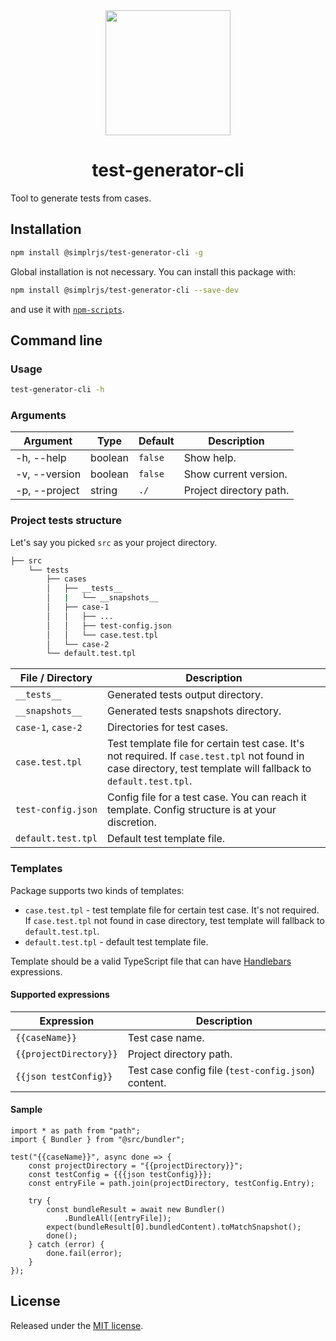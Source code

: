 <div align="center">
  <a href="https://github.com/SimplrJS">
    <img width="200" src="https://user-images.githubusercontent.com/7989797/27446299-b93aa76c-5785-11e7-8ef6-475f858e3291.png" />
  </a>
</div>
<h1 align="center">test-generator-cli</h1>

Tool to generate tests from cases.

## Installation

```sh
npm install @simplrjs/test-generator-cli -g
```

Global installation is not necessary. You can install this package with:

```sh
npm install @simplrjs/test-generator-cli --save-dev
```

and use it with [`npm-scripts`](https://docs.npmjs.com/misc/scripts).

## Command line

### Usage

```sh
test-generator-cli -h
```

### Arguments

| Argument                      | Type      | Default                   | Description                                                                   |
|-------------------------------|-----------|---------------------------|-------------------------------------------------------------------------------|
| -h, --help                    | boolean   | `false`                   | Show help.                                                                    |
| -v, --version                 | boolean   | `false`                   | Show current version.                                                         |
| -p, --project                 | string    | `./`                      | Project directory path.                                                       |

### Project tests structure

Let's say you picked `src` as your project directory.

```bash
├── src
    └── tests
        ├── cases
        │   ├── __tests__
        │   |   └── __snapshots__
        │   ├── case-1
        │   │   ├── ...
        │   │   ├── test-config.json
        │   │   └── case.test.tpl
        │   └── case-2
        └── default.test.tpl
```

| File / Directory          | Description                                                                                                                                                     |
|---------------------------|-----------------------------------------------------------------------------------------------------------------------------------------------------------------|
| `__tests__`               | Generated tests output directory.                                                                                                                               |
| `__snapshots__`           | Generated tests snapshots directory.                                                                                                                            |
| `case-1`, `case-2`        | Directories for test cases.                                                                                                                                     |
| `case.test.tpl`           | Test template file for certain test case. It's not required. If `case.test.tpl` not found in case directory, test template will fallback to `default.test.tpl`. |
| `test-config.json`        | Config file for a test case. You can reach it template. Config structure is at your discretion.                                                                 |
| `default.test.tpl`        | Default test template file.                                                                                                                                     |

### Templates

Package supports two kinds of templates:

* `case.test.tpl` - test template file for certain test case. It's not required. If `case.test.tpl` not found in case directory, test template will fallback to `default.test.tpl`.
* `default.test.tpl` - default test template file.

Template should be a valid TypeScript file that can have [Handlebars](http://handlebarsjs.com/) expressions.

#### Supported expressions

| Expression              | Description                                           |
|-------------------------|-------------------------------------------------------|
| `{{caseName}}`          | Test case name.                                       |
| `{{projectDirectory}}`  | Project directory path.                               |
| `{{json testConfig}}`   | Test case config file (`test-config.json`) content.   |

#### Sample

```
import * as path from "path";
import { Bundler } from "@src/bundler";

test("{{caseName}}", async done => {
    const projectDirectory = "{{projectDirectory}}";
    const testConfig = {{{json testConfig}}};
    const entryFile = path.join(projectDirectory, testConfig.Entry);

    try {
        const bundleResult = await new Bundler()
            .BundleAll([entryFile]);
        expect(bundleResult[0].bundledContent).toMatchSnapshot();
        done();
    } catch (error) {
        done.fail(error);
    }
});
```

## License

Released under the [MIT license](LICENSE).
